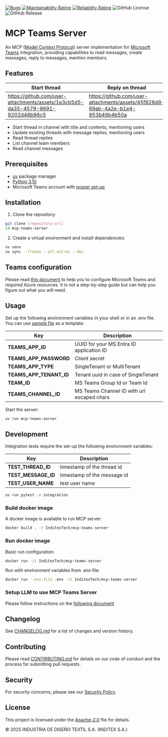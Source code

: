 [![Bugs](https://sonarcloud.io/api/project_badges/measure?project=InditexTech_mcp-teams-server&metric=bugs)](https://sonarcloud.io/summary/new_code?id=InditexTech_mcp-teams-server)
[![Maintainability Rating](https://sonarcloud.io/api/project_badges/measure?project=InditexTech_mcp-teams-server&metric=sqale_rating)](https://sonarcloud.io/summary/new_code?id=InditexTech_mcp-teams-server)
[![Reliability Rating](https://sonarcloud.io/api/project_badges/measure?project=InditexTech_mcp-teams-server&metric=reliability_rating)](https://sonarcloud.io/summary/new_code?id=InditexTech_mcp-teams-server)
![GitHub License](https://img.shields.io/github/license/InditexTech/mcp-teams-server)
![GitHub Release](https://img.shields.io/github/v/release/InditexTech/mcp-teams-server)



# MCP Teams Server

An MCP ([Model Context Protocol](https://modelcontextprotocol.io/introduction)) server implementation for 
[Microsoft Teams](https://www.microsoft.com/en-us/microsoft-teams/group-chat-software/) integration, providing capabilities to 
read messages, create messages, reply to messages, mention members.

## Features


| Start thread | Reply on thread | Read message and reply                                                           |
|--------------|-----------------|----------------------------------------------------------------------------------|
| https://github.com/user-attachments/assets/1e3cb5d5-da35-4579-9691-9202d48b96c5 | https://github.com/user-attachments/assets/45f828d9-69ab-4a2e-b1e4-953b49b4b50a | https://github.com/user-attachments/assets/375533d7-304f-4703-8e08-f267461db2cf  |

- Start thread in channel with title and contents, mentioning users
- Update existing threads with message replies, mentioning users
- Read thread replies
- List channel team members
- Read channel messages

## Prerequisites

- [uv](https://github.com/astral-sh/uv) package manager
- [Python 3.10](https://www.python.org/)
- Microsoft Teams account with [proper set-up](./doc/MS-Teams-setup.md)

## Installation

1. Clone the repository:

```bash
git clone [repository-url]
cd mcp-teams-server
```

2. Create a virtual environment and install dependencies:

```bash
uv venv
uv sync --frozen --all-extras --dev
```

## Teams configuration

Please read [this document](./doc/MS-Teams-setup.md) to help you to configure Microsoft Teams and required 
Azure resources. It is not a step-by-step guide but can help you figure out what you will need.

## Usage

Set up the following environment variables in your shell or in an .env file. You can use [sample file](./sample.env) 
as a template:

| Key                     | Description                                |
|-------------------------|--------------------------------------------|
| **TEAMS_APP_ID**        | UUID for your MS Entra ID application ID   |
| **TEAMS_APP_PASSWORD**  | Client secret                              |
| **TEAMS_APP_TYPE**      | SingleTenant or MultiTenant                |
| **TEAMS_APP_TENANT_ID** | Tenant uuid in case of SingleTenant        |
| **TEAM_ID**             | MS Teams Group Id or Team Id               |
| **TEAMS_CHANNEL_ID**    | MS Teams Channel ID with url escaped chars |

Start the server:

```bash
uv run mcp-teams-server
```

## Development

Integration tests require the set-up the following environment variables:

| Key                    | Description                    |
|------------------------|--------------------------------|
| **TEST_THREAD_ID**     | timestamp of the thread id     |
| **TEST_MESSAGE_ID**    | timestamp of the message id    |
| **TEST_USER_NAME**     | test user name                 |


```bash
uv run pytest -m integration
```

### Build docker image

A docker image is available to run MCP server:

```bash
docker build . -t InditexTech/mcp-teams-server
```

### Run docker image

Basic run configuration:

```bash
docker run -it InditexTech/mcp-teams-server
```

Run with environment variables from .env file:

```bash
docker run --env-file .env -it InditexTech/mcp-teams-server
```

### Setup LLM to use MCP Teams Server

Please follow instructions on the [following document](./llms-install.md)

## Changelog

See [CHANGELOG.md](CHANGELOG.md) for a list of changes and version history.

## Contributing

Please read [CONTRIBUTING.md](CONTRIBUTING.md) for details on our code of conduct and the process for submitting pull
requests.

## Security

For security concerns, please see our [Security Policy](SECURITY.md).

## License

This project is licensed under the [Apache-2.0](LICENSE.txt) file for details.

© 2025 INDUSTRIA DE DISEÑO TEXTIL S.A. (INDITEX S.A.)
